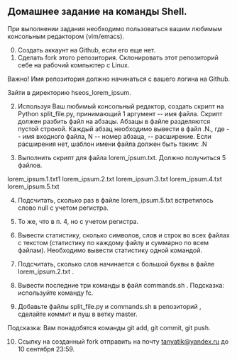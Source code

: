 ## Домашнее задание на команды Shell.

При выполнении задания необходимо пользоваться вашим любимым консольным редактором (vim/emacs).

0. Создать аккаунт на Github, если его еще нет.
1. Сделать fork этого репозитория.
Склонировать этот репозиторий себе на рабочий компьютер с Linux.

Важно! Имя репозитория должно начинаться с вашего логина на Github.

Зайти в директорию hseos_lorem_ipsum.

2. Используя Ваш любимый консольный редактор, создать скрипт на Python split_file.py, принимающий 1 аргумент --
   имя файла. Скрипт должен разбить файл на абзацы. Абзацы в файле разделяются пустой строкой.
   Каждый абзац необходимо вывести в файл <filename>.N.<extension>, где <filename> -- имя входного файла, N --
   номер абзаца, <extension> -- расширение. Если расширения нет, шаблон имени файла должен быть
   таким: <filename>.N

3. Выполнить скрипт для файла lorem_ipsum.txt.
Должно получиться 5 файлов.

lorem_ipsum.1.txt1 lorem_ipsum.2.txt lorem_ipsum.3.txt lorem_ipsum.4.txt lorem_ipsum.5.txt

4. Подсчитать, сколько раз в файле lorem_ipsum.5.txt встретилось слово null с учетом регистра.

5. То же, что в п. 4, но с учетом регистра.

6. Вывести статистику, сколько символов, слов и строк во всех файлах с текстом (статистику по
   каждому файлу и суммарно по всем файлам).
   Необходимо вывести статистику одной командой.

7. Подсчитать, сколько слов начинается с большой буквы в файле lorem_ipsum.2.txt .

8. Вывести последние три команды в файл commands.sh . Подсказка: используйте команду fc.

9. Добавьте файлы split_file.py и commands.sh в репозиторий , сделайте коммит и пуш в ветку master.

Подсказка: Вам понадобятся команды git add, git commit, git push.

10. Ссылку на созданный fork отправить на почту tanyatik@yandex.ru до 10 сентября 23:59.
